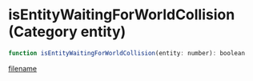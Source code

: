 # isEntityWaitingForWorldCollision (Category entity)

```js
function isEntityWaitingForWorldCollision(entity: number): boolean
```

[filename](isEntityWaitingForWorldCollision_m.md ':include')